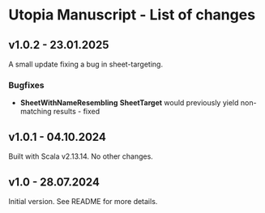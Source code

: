 # Utopia Manuscript - List of changes

## v1.0.2 - 23.01.2025
A small update fixing a bug in sheet-targeting.
### Bugfixes
- **SheetWithNameResembling** **SheetTarget** would previously yield non-matching results - fixed

## v1.0.1 - 04.10.2024
Built with Scala v2.13.14. No other changes.

## v1.0 - 28.07.2024
Initial version. See README for more details.
